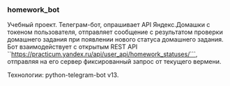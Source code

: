 ### homework_bot

Учебный проект. Телеграм-бот, опрашивает API Яндекс.Домашки с токеном пользователя, отправляет сообщение с результатом проверки домашнего задания при появлении нового статуса домашнего задания.
Бот взаимодействует с открытым REST API ``https://practicum.yandex.ru/api/user_api/homework_statuses/```, отправляя на его сервер фиксированный запрос от текущего вермени.

Технологии: python-telegram-bot v13.

